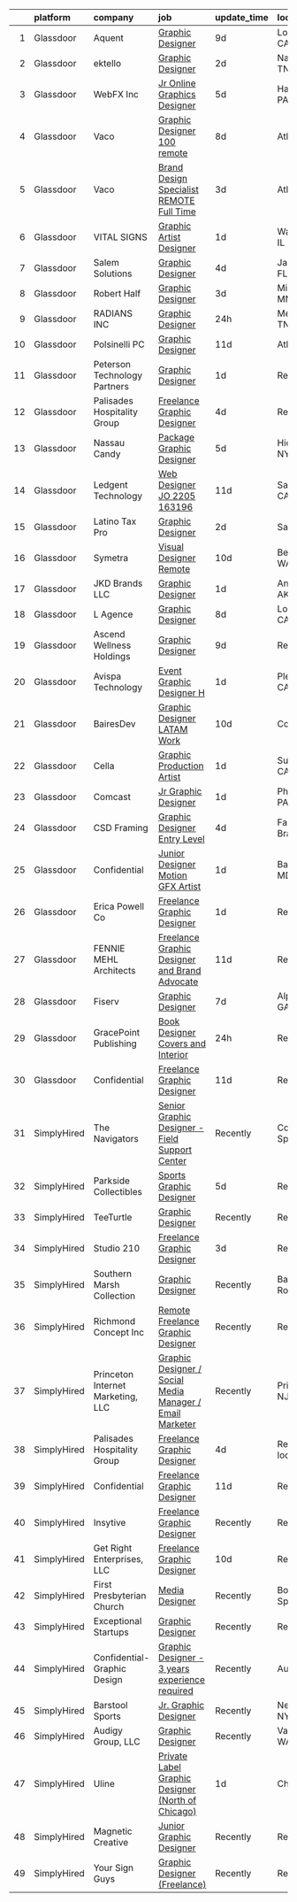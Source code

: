 

|    | platform    | company                           | job                                                                                                                                                                                                                                                                                                                                                                                                                                                                                                                                                                                                                                                                                                                                                                                                                                                                                                                                                                                                                                                                                                                                                                                                                                                                                                                                                                                                                                                                                                                                                      | update_time   | location             |
|---:|:------------|:----------------------------------|:---------------------------------------------------------------------------------------------------------------------------------------------------------------------------------------------------------------------------------------------------------------------------------------------------------------------------------------------------------------------------------------------------------------------------------------------------------------------------------------------------------------------------------------------------------------------------------------------------------------------------------------------------------------------------------------------------------------------------------------------------------------------------------------------------------------------------------------------------------------------------------------------------------------------------------------------------------------------------------------------------------------------------------------------------------------------------------------------------------------------------------------------------------------------------------------------------------------------------------------------------------------------------------------------------------------------------------------------------------------------------------------------------------------------------------------------------------------------------------------------------------------------------------------------------------|:--------------|:---------------------|
|  1 | Glassdoor   | Aquent                            | [Graphic Designer](https://www.glassdoor.com/partner/jobListing.htm?pos=123&ao=1110586&s=58&guid=0000018156ad8a85b9bb75280ae23857&src=GD_JOB_AD&t=SR&vt=w&cs=1_ceda2f81&cb=1655016623137&jobListingId=1007914397872&cpc=6FC5BA77C9A4CD78&jrtk=3-0-1g5bar2lkr0ff801-1g5bar2mbjor2800-8c35cb364bc7e26d--6NYlbfkN0DMrcEu7yrtATojKJA7cEzGQ3FdRGWLh0CZQInL4ECGI9gD0Wolx9R2v-Aex0-GK05DMPocMmn6QmAIDKYke7AA3MLo1qvE8FZw5Y4rGYVmHm7g8rZTl77k5se0Wcl5dff7zZOr1RXBJqmWo8PY7XL10Rtkuy5q-wiCMa96btLO2TW-ki2gEs3xF1s5SHICCPjY4yqVGWTGBTm06xw9N6E1uJUVpQAJZTl6prPanTtdYo5t6oqaMK4hREkTjLqPOvDUDaVuE0VA8BtA8O1AtG797HGRh4XSejkDvyVLaAPg9rLibXFy270XZVgBp-R5tO7g9USd5TSfoDvXEp6YQg7Xhz2mlwD5Q-a8qDYc0iwK5_WnCPyS-WB2nnVrnQVVFpWAYIikUa5L3NMdOOcBzKPYMobM5mzOuRlE7gsI499Yqb8IUS3Oabj6_x4PXeQC22wpBVVhCrbYqA%3D%3D)                                                                                                                                                                                                                                                                                                                                                                                                                                                                                                                                                                                                                                                                                                                                                       | 9d            | Los Angeles, CA      |
|  2 | Glassdoor   | ektello                           | [Graphic Designer](https://www.glassdoor.com/partner/jobListing.htm?pos=124&ao=1110586&s=58&guid=0000018156ad8a85b9bb75280ae23857&src=GD_JOB_AD&t=SR&vt=w&ea=1&cs=1_917844b6&cb=1655016623137&jobListingId=1007929003124&cpc=14D5209370AEC984&jrtk=3-0-1g5bar2lkr0ff801-1g5bar2mbjor2800-74917fe783695e2b--6NYlbfkN0CLjQmfy67UqlWxJvyH5uxFrQGBFL1cdeZdgq-fUlKTljvii19VO40o9hODfeR06z5ZMHiWgJnrdQntykLk3Llof8iioKWSgoxoBypt7YIi2_6Po79PFDj9Wpmi31deU4NfIX7yghgMNy98CJaBxxk0eFFB6YTFOdEHBD2gzyr6D9nmQkfmns8GUAvn1sXnV-jS0um8-JDaHoO9wNw_JK17T0P0yW69KdPteEyMUznpxgcFynuZqksNTfuz84jlzhKMIEREmZDEDzuJlvzd6GIz0QhtrO6jG0dKSi0WFOsXUGiEpNIVtXgx1_WxuND9Et1AtDKplGjDSVEGdnzGWZZqLK-UzL2WCynb5gvbcCu2L4OOLvMaXAYE750S1roRAmSVzIxglqa0WNwawSzuiDcOAM3rgo-gIRblgBEA524D3VDhH5jAWTFKaToBgj72ogZdXd56uLmul-efh9FNNndYtcgL6JMxOc7ya49AVFz_lg1ShEwP9OrPUmfCMbG_2An0j1JekmSLzA%3D%3D)                                                                                                                                                                                                                                                                                                                                                                                                                                                                                                                                                                                                                                                                                  | 2d            | Nashville, TN        |
|  3 | Glassdoor   | WebFX  Inc                        | [Jr  Online Graphics Designer](https://www.glassdoor.com/partner/jobListing.htm?pos=110&ao=1110586&s=58&guid=0000018156ad8a85b9bb75280ae23857&src=GD_JOB_AD&t=SR&vt=w&cs=1_3b55fe05&cb=1655016623134&jobListingId=1007920957213&cpc=FD56AAAF1899B499&jrtk=3-0-1g5bar2lkr0ff801-1g5bar2mbjor2800-80d573f0880264ab--6NYlbfkN0AA3uNcJ0aeXBAdVd1dUlJvZjHaUXbbC2QUFGJChoFW7xEU327m6es5fnmO4XFfQsHit0WRJPe5OJA5iRLARskirGfeb4yBSk3JQXTiS-CHFNXDds0yi2O7q3SaWvsrTdfSEXmXxdLiePi0Q2QwwVcgYK4vujHRO5mAsJx5W1n3jS_0sKq6Zh7whxXDb93FrgtUU7UgLZCK18I0gxbGEgXOZxcvmshrTpR1j0SCQXZGjLFin0zxIMuagIsWeiS48KE_bJc0i3XIDfV9tmRHa09BsHOxjc2gZ7H6MIkX2S3CecVEPHQquF50iXqbbaMVJ5qn8sHJboP2_Su8mwi15QHiQA5jpsEjg3XQH9e95U6Mz8G9fL1iaKFO1-vZVaj7p7y2rtPEENVNdt2Z_DRXE-QPj7eN-QsMVibLiDxdHYf1Xphgbm8sARo5cNgRcKFZ4V56k8zQCtfNYkWBS3zckmCZjtEQJnuQ9kuEhUEqOdGvFblhmLmml-J6YCOygBkUJEBR0gnD7YQWwGpewDxzY0_Yxxmw1CJexnr3Uzn9vhVlCwGJfO0Jmkf5PPIm312jukwHzhFlG1BJhw%3D%3D)                                                                                                                                                                                                                                                                                                                                                                                                                                                                                                                                                                                                           | 5d            | Harrisburg, PA       |
|  4 | Glassdoor   | Vaco                              | [Graphic Designer   100  remote](https://www.glassdoor.com/partner/jobListing.htm?pos=113&ao=1110586&s=58&guid=0000018156ad8a85b9bb75280ae23857&src=GD_JOB_AD&t=SR&vt=w&ea=1&cs=1_64b686e6&cb=1655016623136&jobListingId=1007916376483&cpc=8795CF9063CD573D&jrtk=3-0-1g5bar2lkr0ff801-1g5bar2mbjor2800-08f28e733b05aaab--6NYlbfkN0D_sybMACCpf9B-677oK5j6rPldVB6BlrVvFjO_o-GJZbzuF-qh4PxErFUqfUsv_6vhl0jY5Q-yQPH-iHKHcp_XDbJBS22ZwItoKejFa_j4izDEiupumHMXEFJCGUZZEOt2d_BvevA5K6Uc0H9mlJj2RyN6QL_iHcfzLqKw589fVrR8pTihbEaeP70vSMdkvnXltC_TFEx2BtOQmBCXliwg1-_maUH72MsVQe3J40F2wxlIO3zFuAhZqZ17ZMWCx2C1CEuM2MsSiYGpJ0vNKvQP8YD_bSFHNOyAjjyoCXjMzOURatxpGUADj5rzMEmOCNxbElYAAII7tlWA4SV_B0uh_4-fOKcy3GzG-04jJZl24PTEYtRO1wl5KHly2mfsf07GN_mktvbmjbJsRJ1xYs4e3n0yc7ru8glGbw_SOEkT88vtXJRi1z_k6fuhzmwxTbwobEd3XlEWa3slTLDJr5VZf3Hb2Wwgi1nMVdCg38xQ0Ox9oPe_xqJGRIy0VVjEbPw8L8dvlMa7DuPhirFTsHTjJwDYgV1NTQM0KkD8_K5E4Q%3D%3D)                                                                                                                                                                                                                                                                                                                                                                                                                                                                                                                                                                                                                                    | 8d            | Atlanta, GA          |
|  5 | Glassdoor   | Vaco                              | [Brand Design Specialist   REMOTE   Full Time  ](https://www.glassdoor.com/partner/jobListing.htm?pos=128&ao=1110586&s=58&guid=0000018156ad8a85b9bb75280ae23857&src=GD_JOB_AD&t=SR&vt=w&ea=1&cs=1_8bb7450b&cb=1655016623137&jobListingId=1007926369120&cpc=8795CF9063CD573D&jrtk=3-0-1g5bar2lkr0ff801-1g5bar2mbjor2800-8db624066fad989f--6NYlbfkN0D_sybMACCpf9B-677oK5j6rPldVB6BlrVvFjO_o-GJZbzuF-qh4PxErFUqfUsv_6uWvV2Qzi5qMWJrZ8tieZusIWtdsHB_VYPB58y5ulHZwgZe1ZZq-hbVmFqxb6q7D772AX_I4soEUlkpDCc_zLhQclUY2m0_6tbgxpI5zBOcdYlS5kdTJlRnHFoEvZhNgy1cK6vZrEaTBX27UqLOmRv7qIGMf1YoSn6XWIapDw2E8VGR4Y-25tjiZyLSRJZ7tqbnLjte8i1OgrBab2hagdoRo76DLTQf1on2ZhsDnoFXWMshNfizzjhTEVZ7muA_usqCdbpxywJQcxZE-rzxyNEqp4B_y1MuWhw1-3BVJcxQkp_fJR0E23zl9wPq6AFDtRVbo9IQAXVzg9iJWbAtqYzKYfPitOuzNzwEAqrI3PPLdlyZy12URSHTkXs_OuxuUSROFvEvN01s0ErYGWEJijC6v2YybYypcePy-5JbjlumQIGFKXK8LcmXJQl8LS19fM6rxRLUEpo0eZlfwaBK33EnCNe5Pf4qe20LGEFUieovtw%3D%3D)                                                                                                                                                                                                                                                                                                                                                                                                                                                                                                                                                                                                                    | 3d            | Atlanta, GA          |
|  6 | Glassdoor   | VITAL SIGNS                       | [Graphic Artist Designer](https://www.glassdoor.com/partner/jobListing.htm?pos=114&ao=1110586&s=58&guid=0000018156ad8a85b9bb75280ae23857&src=GD_JOB_AD&t=SR&vt=w&ea=1&cs=1_890cb211&cb=1655016623136&jobListingId=1007931635733&cpc=D3E44275D43A938E&jrtk=3-0-1g5bar2lkr0ff801-1g5bar2mbjor2800-eb5daa6d4d45cef3--6NYlbfkN0Cy2tf1VmDRvqN4EwXAPcn-rG7zrdWAuo1UHeCwXn2_xSXsviebH3oFWzPusjVJZpI0N74tNoxKQ8TcvlKNt43a-E59-sjeZuDQb-7VQAnBR5Ueo4lpZQhyxKVRNlYRKuwH6oSKkey4Qdw2ZsIqBemrT_oxCqjcXEDUireAhPfk69Os-OBwpObWgD7SnmbbZlDPCX8rP3Mk5NLHaDsqwxGgAglgtmMQP6CV9uD6GwYMy1rB9ycSorL3ucusZIoM2IxIWzXC2DOJ00xNDLCEf0bbIflL9mptiZ_dAxEJJE1NdzwE9YdFwBxG0AYW8pNjcI9tTii0_JZkxIIMG2w0_32OG35nUhWC0MIr0b-o2Y9nuyQxCksezgkyTIIURRuqwdawLBNCPqn_cu3gKCiZVUVYuwem9r7LDrmxo3EP8AAaW6ajvU3IKeh8Ik3KLUvrKQs63SmRiDC8tgDjtIDSmFVLCU0PnlVWPlsi4RLJ7izBfoSGsNsA59jFCe5vG4-OkrE%3D)                                                                                                                                                                                                                                                                                                                                                                                                                                                                                                                                                                                                                                                                                         | 1d            | Washington, IL       |
|  7 | Glassdoor   | Salem Solutions                   | [Graphic Designer](https://www.glassdoor.com/partner/jobListing.htm?pos=129&ao=1110586&s=58&guid=0000018156ad8a85b9bb75280ae23857&src=GD_JOB_AD&t=SR&vt=w&ea=1&cs=1_5306402b&cb=1655016623137&jobListingId=1007924758361&cpc=5EFBB0462F9C6B7A&jrtk=3-0-1g5bar2lkr0ff801-1g5bar2mbjor2800-cc267ed13b4ec10e--6NYlbfkN0CqYRHKlRqTv4eHm20GUofR03S2z6lMFfje3PQzFBsZswccgWll30UOR6QwId5BEk4bpm341gZtgEQAZRwwwquWLxbjdITZHcddya7YUA1Sx6hnXu5L0Kt6bdUcejtS_l6Z6MGj818aHvkASkwJaaGtnTQLGStjZyPpDXSHZLqkr_cpjRUgNhuB2BMOt9STlQ-ms15Inbb7csMhbt8LP6k1kaqxVMc21w8Z6KuhgCWJu89k_JHPPAKy3BQjVXnuzGse81EPoWJxNAUiFEfEzwQFbl8Hq_2u5RMBannhkmcDGB8Cdqjj_jWB7oMgyQLbIF2p6t6t8GwIJCQpYH1pHgR7YJtfm-9ai4BdLEO0E-lHwWmhSwhoV2Qv0uKYCVzmw6a4I0QMa6clpywkyMenrSGpmsdKNrWT6mGak7Eb0eakXzmf9d5baxHuJj0oxMq4BG5djN5bIfni2QLp2eCf7vMEuBhhBed2hBhex6hiUwGRJ5p9cjNJcR3Wvhqy0wx3BsB6tHxyR-L40w%3D%3D)                                                                                                                                                                                                                                                                                                                                                                                                                                                                                                                                                                                                                                                                                  | 4d            | Jacksonville, FL     |
|  8 | Glassdoor   | Robert Half                       | [Graphic Designer](https://www.glassdoor.com/partner/jobListing.htm?pos=126&ao=1110586&s=58&guid=0000018156ad8a85b9bb75280ae23857&src=GD_JOB_AD&t=SR&vt=w&ea=1&cs=1_705de868&cb=1655016623137&jobListingId=1007926342665&cpc=47CFDC01B3F81FAC&jrtk=3-0-1g5bar2lkr0ff801-1g5bar2mbjor2800-009d83c1cacdd3b5--6NYlbfkN0CpzDdaQkua3np5pkmj49lKioZwmwxQ-yx5plwbYmV_M5St0DD8rCm1b97fu_mRPTRcLI-Wo_-Ip5mna3BycAJUFWQqrFKjaxQ4p9jznI77_cVD0eYWsO2JUYEiKUB6WD8nR4fAzoKcvn6M29Apo39UdBgqx20WKGbyQZNpTuke32esHC_0eQBXyUB-y9sYSQN55Bthd0bCzNX-lTygOe9_MfngJwDK6Zsmuxi4heYApJZKAnpLRytE8ZbtTD1a213dtczWi3Mxy9KVOzl1VF-8N2-TZia0EqibJAildR94H62LCyACIMy9iA-Jr8Zz_GpsO9gykRCvcx91v5F6CWiymMoIgaWgFC56IZA-UDrqtcGeVZh9u0Tshz7lUg2Y3umJ062AoL5KteHboO8Cuv37RkwEX6BKeZIE1kHzZUVQGa56mgKBj_3XV6FVk2Amuskw90xEtdmccmp1iyRAWrQAVoOFWYSn98IEQ4A8aIzJdCu1wboCnZ9x-_CotkNL3DITRybR2Z-tRlztUXYjuOfJGSl8X3h0kdUltMCgZTjWmbA0VbOHlYBn)                                                                                                                                                                                                                                                                                                                                                                                                                                                                                                                                                                                                                                              | 3d            | Minneapolis, MN      |
|  9 | Glassdoor   | RADIANS INC                       | [Graphic Designer](https://www.glassdoor.com/partner/jobListing.htm?pos=120&ao=1110586&s=58&guid=0000018156ad8a85b9bb75280ae23857&src=GD_JOB_AD&t=SR&vt=w&cs=1_b2b2e36e&cb=1655016623137&jobListingId=1007932967402&cpc=F41FEAB56D215062&jrtk=3-0-1g5bar2lkr0ff801-1g5bar2mbjor2800-6b34de51bd0d5ec4--6NYlbfkN0D07vLZ4xM8mKzszrEYfu9VZ6IU09gEJxuyJWm3vO66-WphVJ9UnreVE0E2KdCQvQ-Fjjwe1-BEHqDgc8ZfgkdrvH4Hpm7uHq-W4A2TPIwf338N33-qyDZJaGkAJJJmKV53E2-6Bgch_oGTXwI9U7dTv0fpvew_aJRhaTUgYxhAoq6PRDM3iQ7hh-haDRrDFhgif-fNyt96cphYypUAqR46P6PkuCHjRTuuFrWaYNe6wg4NC5ZNKuIsWRy6lJtVJsMFxE1aVMYrBviZj4z8-K7UJtSYCXes4_NpwOPiI7ggRg5GgPCEwZNQtkHzVQhH-xUqz8DWV_uOEJY9yIdvW0NOgt0GeUmK2Mq5iT5ZOKUMha79R63HZKpOzoIBroqlh03kF77vvvK4kFXxgoMNSDX6S_HeAtlP6w8SuncgJK7-l4vpQJ71Zfr1jA0aVKIM75oTh_dYrWuYjAPep_2rUeJo)                                                                                                                                                                                                                                                                                                                                                                                                                                                                                                                                                                                                                                                                                                                                                   | 24h           | Memphis, TN          |
| 10 | Glassdoor   | Polsinelli PC                     | [Graphic Designer](https://www.glassdoor.com/partner/jobListing.htm?pos=109&ao=1110586&s=58&guid=0000018156ad8a85b9bb75280ae23857&src=GD_JOB_AD&t=SR&vt=w&ea=1&cs=1_75be1c50&cb=1655016623135&jobListingId=1007906321953&cpc=723ADC3DFE402989&jrtk=3-0-1g5bar2lkr0ff801-1g5bar2mbjor2800-d2ce0de0daad8f4e--6NYlbfkN0DabzwOHJTuDmxoknmx9nk_l51Oq8I8VI_I8dHOoLJR4X7_DNkkHhgpPBW3Ar_GKOjnhP_rVj-J3Syr9RBVK5xRualCsUJfvfYkyLZHtvANTIgjPekSteFOrehFg4RaWtGigJQMRQSpfz65ETjYbe3HVgFMHCeund1NL0pGoLMsVhI3Nz4xmFBHnx-dTc-Zn_tqIn1nnIFrAkuE5GxE6G1pLNaekq2HQPMpUDUVRNPN0O8YoqYTf9vRVb4JpPS8ZM_Yegr_lmH76vyIGA2-FZ55rL8AAnbrkwa7RaLHnmxLSVQVHOnEC3Sgmznaiprm00syad88WFngcB8KjLgVhmFPZmxS7plVxGqL0VsCBagCpJ833nvD7Gp1LOnR4z48L5ZFSPEC4TO3_4ilg_XuFrBqZGTs74Pc82vYgVJ5_cYoMqE2awy8tH4b5CUc3Kj0e6MTU8ZHaIAesrUXbpS6mzjO1dukrss3zErQkHCTOJnLZbI6QdfPOPhV7u4U6BUWHJw%3D)                                                                                                                                                                                                                                                                                                                                                                                                                                                                                                                                                                                                                                                                                                | 11d           | Atlanta, GA          |
| 11 | Glassdoor   | Peterson Technology Partners      | [Graphic Designer](https://www.glassdoor.com/partner/jobListing.htm?pos=119&ao=1110586&s=58&guid=0000018156ad8a85b9bb75280ae23857&src=GD_JOB_AD&t=SR&vt=w&ea=1&cs=1_f3b19df9&cb=1655016623137&jobListingId=1007932176890&cpc=2F9DD8B511C89582&jrtk=3-0-1g5bar2lkr0ff801-1g5bar2mbjor2800-3b35aa67c63d971d--6NYlbfkN0AgtsfPTMZ7iDcp1X4T-0K4CYWuscf9rvuaH0n-fMkMyKnr7WxHRcz12wTe7OJE2CMBaxT1YaUsOkFhYzktMkoDyBwsZvuzauCstjE2HLkfD0ijFMVHRSleN8Mfv4Rrll-zAOuSjLZBiHDkjGJou4pvu0EYciS4yywCKEiCEfx_dRjUaUN5c6tg_xpzB6A22-6U08CQxbseF0qkuwrnHeiQkKfG0aaLctiGo_-Nx9wJPjJ5sJsNJ8V6KLuMeTmUp-SGiQYOudl-J5NI06CykXICFqeU3A1Xlm55EM5PJxQAAcxuEHM8QfDNMS2t8miaHsHp3sgzitC5T3pARf7eaoNa2axSo6YbcSldyrpgexj7fWX4s_xudUpduBO7DOKXkIoSAv8lrbGt8YAs4YGfVD02wu1xvCyV1goNyyyPJmbiaZXpfEkZIaVcrh0bXn48v5tLET8wuKzdvNj9Hy9t-gWE8wv5KdlWyOh2sO73uknS3uwshm7IsvFLLue4XRKiJo_uI9zw-0EgNIPSUXX4xgKk)                                                                                                                                                                                                                                                                                                                                                                                                                                                                                                                                                                                                                                                                              | 1d            | Remote               |
| 12 | Glassdoor   | Palisades Hospitality Group       | [Freelance Graphic Designer](https://www.glassdoor.com/partner/jobListing.htm?pos=102&ao=1110586&s=58&guid=0000018156ad8a85b9bb75280ae23857&src=GD_JOB_AD&t=SR&vt=w&ea=1&cs=1_a554b564&cb=1655016623133&jobListingId=1007924335698&cpc=2CAED5C921A5F994&jrtk=3-0-1g5bar2lkr0ff801-1g5bar2mbjor2800-b405e2b8cd644ee1--6NYlbfkN0D-dciPH9-XlgGA_QM7HOrLqMY4F-XGjrsbE9eoo8PYvzP2YlhXXoN_7sRlTygH8jXsHW9AhhAerFGXSZzjzXUL-2FMcYLGfFffhRGLPR6A8Cxyaq-mxTzdhVDhKA4ZrfrYplTarPFPEoWbiFJaS0BgSMr4lpI52QJ-872kShdPl5U3VQOKBkvAVJDfmwkKnyNM1H8fw8n6DVtcy-VcJmI1UdVbRcg0whDn9fTXmzshY3qAJPln2d6itfKh0zdM6OXJ7SxybRnhifJNyT3Ni16AWv-6w7LLOppPS3ZpeSNcJmdCL4DpmtTy0UUvFZVdqlTpFe_VaEuUWRES1T8hPUiBZKNnXJvP6JpEYNBwza4PLO9l8J0mKpCYbE7Yb6IezZg39txchjoZ30BjksVnffEzTneAN0Kbf-ZthATpH8eEwPqt79XoD3431lDKrQTjX7tex_NmOnULFW0CorWp3Zi3R2Tk36cXAF1YJzmPwjlJnAhiBLc_RlHEh_HIb5gh4ds%3D)                                                                                                                                                                                                                                                                                                                                                                                                                                                                                                                                                                                                                                                                                      | 4d            | Remote               |
| 13 | Glassdoor   | Nassau Candy                      | [Package   Graphic Designer](https://www.glassdoor.com/partner/jobListing.htm?pos=105&ao=1110586&s=58&guid=0000018156ad8a85b9bb75280ae23857&src=GD_JOB_AD&t=SR&vt=w&ea=1&cs=1_ea760eea&cb=1655016623134&jobListingId=1007920863799&cpc=A0637F14311B9419&jrtk=3-0-1g5bar2lkr0ff801-1g5bar2mbjor2800-6f79245cc840d023--6NYlbfkN0DdXCyICXvsKlMKBVu2wrjP4QzM4LY4A1iLdQTs-B3snIwHexhsnoQSQv4x8WC4n-wwhQuR__CHBWsmWU4C7bN7zm_vOiNzFwhbRf_vfopHclB6qCH6XkPywB2yo-WBOKAKv5baLr3vADMQ6Pk5Kc0dyT4oDl6USjbnm0YPMfuxiEwEhbUUNJjk9oG6o_za4PgNTIi83RICRaBKTXX-Vz0e2sowvMlHgQKINEVrzcgCLRxOQ36fS7AYQXYp-_PvEmw3yJ26sy6wZWXCRvqDirLzRUOVhEez17dCBQdKm5qf2DxMEmn03h6RduxCW_H9V_90K-cr_2-pxx498ucx--Yah0hsIwrGVVtWGjLupPXF3AnzpzpUYJRWIMBeylo_H-jRm5pDF3oZjAc1sHqQsu7YGySqq3yBmpHCn0eBvs_PadWHLkYie9rT2dIIR3u5ToPbBgZnGKqaCRS0lVEeFbSaWI749VAAQltlwmNwQnm_bKmelGDMVHUr0vk4mUqVRSE%3D)                                                                                                                                                                                                                                                                                                                                                                                                                                                                                                                                                                                                                                                                                      | 5d            | Hicksville, NY       |
| 14 | Glassdoor   | Ledgent Technology                | [Web Designer  JO 2205 163196 ](https://www.glassdoor.com/partner/jobListing.htm?pos=130&ao=1110586&s=58&guid=0000018156ad8a85b9bb75280ae23857&src=GD_JOB_AD&t=SR&vt=w&cs=1_70f67675&cb=1655016623137&jobListingId=1007906723309&cpc=A65DF3A704A48F9B&jrtk=3-0-1g5bar2lkr0ff801-1g5bar2mbjor2800-5a282bbbd631a6a0--6NYlbfkN0BhfrGGbcblirJ0_oD-V1jJ9SBvie1turFDKTAe6KCgNxcglQf_GDNs19Mxti6n_Sp54F89_heYYRzZJ9hO0oJi6IOcUU0cZVvCIU_r_CzZNI8hxIpCkBfxu0IBCaPQSrkiG1Or76uXPRWqvTrkMQnnWZ4reEK99lkCGsqIyhc-mM0mmlBm3NxAEoIUXSE_pKlNnGI26Z_6Ee_X1nl8oaDZlTQI8mfx2dPFp8cXdFP-hQmt7NEMiYsk_W8G_-y1dG8TIDZ73qRyEQ8SChhc2c2g34ISykgntYXDYF-LV1GkeL0q5AKElyYlxzftq0W4zpJjTbsb4XyuTRcaxqBWBfSP1XXfx4fmFlJJBXvH59gClWmefqMtEFlJNTaUvlpDBLXOISZeahfco7MspiZFHZVEW2vfESuoYPkYQcsjXlKUK9QdC4T5if-NV8ZzocavpMrKrFfF4ux1llWZuGcads7snxnxEs8R3mUQULJ9OQbsotl9vEUghwqZEEg1GhmJRZevNbBPJB__hspq-nJUx6n93OkO-t3aZm8tW49q9Ddv_22sRkxVNRu7b2m1b8ncwJ6O3G0e8enmVc2cgA8gPNFPkWK16JUjlrbDNTyvk1FZ1HR8UuKyI8s3OrVTLlEDMEbrawkfqG7VaQ%3D%3D)                                                                                                                                                                                                                                                                                                                                                                                                                                                                                                                                          | 11d           | San Diego, CA        |
| 15 | Glassdoor   | Latino Tax Pro                    | [Graphic Designer](https://www.glassdoor.com/partner/jobListing.htm?pos=108&ao=1110586&s=58&guid=0000018156ad8a85b9bb75280ae23857&src=GD_JOB_AD&t=SR&vt=w&ea=1&cs=1_9592915d&cb=1655016623135&jobListingId=1007929679558&cpc=71532419B2302243&jrtk=3-0-1g5bar2lkr0ff801-1g5bar2mbjor2800-09d82d2c0bc91196--6NYlbfkN0AS3oPsAAmCngCu4U51_2RxXyfS7TdWOFtWPOafNW52I9mnargnUyPFxWB9i6yZkuupK-z3uRroUIyrpM820jfGTdFoYQ4ouSKaTiMq0EiFGdon6-IovlQe3_kXJJL5PxFvjtZH37r9k3Q05e5phBPGPO0M6utZpCYK9pKjFDF9ZHrP-rqfZZNHMYynC_jqEz3amDM8dDhH2PahPdTo92jR6Jxo3z2fWOtKxZozlBzejXLUSBgGPDT7RBHqt80pi49FxEvKdWKZ68-Yyo8PDsvNfI_HACBCHVRHzd4GD50KFrQbUr8WJ73iQT-V2ehzTdv-P-OWTlGBmbKwwVCuciRLkARWw2NCv6kQR9k0HS80TsCvIbuU24zCyKMbc9qobZZv_t8BWnX3nPsnIjZjx29p-TjOmF8h1IL9v1E4GPNFzhVUlsYmISrqeMPAfo8GgTU2XYJvHYomsvait5Vwkgigrn6YF0zx2Mm34zPd6oanJI1t1f3Vj9gwwrzBLVou33nc8BpS3apPcw%3D%3D)                                                                                                                                                                                                                                                                                                                                                                                                                                                                                                                                                                                                                                                                                  | 2d            | Salinas, CA          |
| 16 | Glassdoor   | Symetra                           | [Visual Designer   Remote](https://www.glassdoor.com/partner/jobListing.htm?pos=117&ao=1110586&s=58&guid=0000018156ad8a85b9bb75280ae23857&src=GD_JOB_AD&t=SR&vt=w&cs=1_02d2a7bd&cb=1655016623136&jobListingId=1007910117840&cpc=8795CF9063CD573D&jrtk=3-0-1g5bar2lkr0ff801-1g5bar2mbjor2800-81365151b091542e--6NYlbfkN0DxLmO7NH_YTtLbOIMvJFqJGEF88__vqD2fZF7JxivJ0azNiCTgnfJhqK52DTe9kl3HxAUXSrL2mTd0Ptx5yHlrOP7pNyy_I0DH1ewqAlG-HwrZHUudZdbZdhMuQaE91j7v3Tw7VN79EeVQTmxCsMd4tn55Y-PDa_cgZasr_TwpzNyCTGWBNdsosHyTHpzB3SFRuosCMVrlm0tz1R7vN1_OQcWSFJvjIN5Lwp2KyBlNxGairiKjmMaKqCJp5P5CiCe4LWECqXOswN0BBOARXD17dypIhKUlcy2pCNXgbUAJtrfpDXGb8FTktLg3EMkNsUBD6_c19_1_Eh66VnLL1TQUGi1HaInrc-nqwQsCET1HzYGTLILJgsx3hHoDLeeRCHOywipoIovkhdcMlaXnQthjBrfyRqpgRQEISD4h1XOzEdzJmuWQqztlPPfueN1PNeQYNqgPfKH8vwIQXMlNMEwe-zVjXabyMQ7-2ttg8H-Sa-anRfvQhzANXghGP2I9spHRigWrSTOv4oYIcJv56hEQuriyFO3E-o5kvG3ZvLca5Trg-Uo50ZfhtunfnhUZbj_TM2c7403JCg%3D%3D)                                                                                                                                                                                                                                                                                                                                                                                                                                                                                                                                                                                                               | 10d           | Bellevue, WA         |
| 17 | Glassdoor   | JKD Brands  LLC                   | [Graphic Designer](https://www.glassdoor.com/partner/jobListing.htm?pos=103&ao=1110586&s=58&guid=0000018156ad8a85b9bb75280ae23857&src=GD_JOB_AD&t=SR&vt=w&ea=1&cs=1_e15b3edf&cb=1655016623134&jobListingId=1007931884581&cpc=A1E2D04CAB10975F&jrtk=3-0-1g5bar2lkr0ff801-1g5bar2mbjor2800-04552543a53d1ca1--6NYlbfkN0BX3rwVvALZhZ5inx-1u5VoKiR7yJAYmYRr4Lr7P32ngim9QaYNaWpn5OMmpXEH6Idx71crVt1vcxfSs5VRyzmxRqH67y_e_zoDnljZSdoydbHg-YFynlAH1Rs0Wy3ExALrXbcyTboDFZi7WmoGLkTqMGzY8hv3Lt0Ur69EEJAeuBxXbPR05hmCQ2VESi2vp_6lGn4L8mC9uF865z22udtXRHLe5PC33mYPFfAYUpTnZ-oVzRfBNPF9Q3UN6OnC86rzJCE-iz4Oas3Wa54-_vByJfuaz0b0uH206pzsrZPHr0pEt-yCIrHCnzrFR3CVWg2cbnNeRn_nFs2k1f4RO9HzvWbf75JgwtOKgBu8_3osFhsMAAlGU3efmNkKxEQco8JIB6P801pW6qTTxanjsoDdEZ16XzBuL83pCEUWOZdNRw9_Ihg9olDZgQc1Iz1M4KocitnUx1SamA9rE-FJMhEDQe60vNx5R4aaIS6dGHfJRWhjZGbJCV6ps-UQNfPINZpLsQIjD2o9VA%3D%3D)                                                                                                                                                                                                                                                                                                                                                                                                                                                                                                                                                                                                                                                                                  | 1d            | Anchorage, AK        |
| 18 | Glassdoor   | L Agence                          | [Graphic Designer](https://www.glassdoor.com/partner/jobListing.htm?pos=112&ao=1110586&s=58&guid=0000018156ad8a85b9bb75280ae23857&src=GD_JOB_AD&t=SR&vt=w&ea=1&cs=1_c1d9213b&cb=1655016623136&jobListingId=1007917261802&cpc=5FEB1BEB8E14EF52&jrtk=3-0-1g5bar2lkr0ff801-1g5bar2mbjor2800-53291431ae71bed8--6NYlbfkN0AMnEJBY6TEG4CGNkTqurcu9hf8bWit8P8cFPSCrAvF-0b5PBduL9E7tGc_aYLB8RNiOk0KzXxFo6gzIEeMcAvUAN9lEkFndrbDNQkhFFd2wBzkOsvH0FHon40CTiHIE7FOulfHvnPpb4g0wVsc0IpjrQA5YeBShtHTjGm4kM5bdEbLU9vQqnzgsEkgHyw9fF6HPS5g86A-GVn_9bPaBaWKpRQQzU7ZaO-X86vUG74BumBvsO9YrMEiwOPw8odVqD97z1SjjZ_vqJeO9RmIcKhgSkz4CYdJNnYKC-pUdbwNwBTNZl5__h_zdHMEau3jtVlzuKfYxcvg67HI34KCF3_lgy_R2S7OkNsjeUxER0fXfueXtqC6lBXcdMWRyfFKpEJN3DgiCzZ2fSpnVgJvJ-Ijv0SCCQ6knBKgLsJKVwiJW1-rA-v3LbKg4UFw2AXCIWX4aA7u3aO6ieYv5jCkflKaVLSm73I8hgaFGQnIoLxi3uqsa7ksAlTwK8Aatdci2PQ%3D)                                                                                                                                                                                                                                                                                                                                                                                                                                                                                                                                                                                                                                                                                                | 8d            | Los Angeles, CA      |
| 19 | Glassdoor   | Ascend Wellness Holdings          | [Graphic Designer](https://www.glassdoor.com/partner/jobListing.htm?pos=121&ao=1110586&s=58&guid=0000018156ad8a85b9bb75280ae23857&src=GD_JOB_AD&t=SR&vt=w&ea=1&cs=1_cb5cac4c&cb=1655016623137&jobListingId=1007914545101&cpc=8795CF9063CD573D&jrtk=3-0-1g5bar2lkr0ff801-1g5bar2mbjor2800-e16218baa5d94089--6NYlbfkN0CVUTBBNlOwpdtWOPFYC3s08jsBYuK9u-_RiR5TnLldgc4ovQF-L6uXOzLJbdqJmt_1wfyq0kXEKPOEkcwFonKWaFwe2mf0FcIkedOnI0UaOPZQEPzTFN80gsjZHyqkrsJS3K9gJ64mfh2H_R4MzfLgT-7RHriZTH4c5-x5zW62bJkBoEC020_A3K81YBsg9bk6H-YEgjqA5L1oYMUlH4qaB5W44ZXFXja0Tpwh4Q__gulKfKQ7tfx2LScv236oc8tys_cgxT_I6UKDjRgewXHSvGBeMS5kRTJv6jAa9GdlNmqxU4w2VakldbvUHN7SemftevlWlKHQtbjPBqZ9omrUSVcbqAAbbvfHGT6ZTtd61Jl60JkN0PUCD5FmJBqWwGztZzxvVLI0d5lAtBkwZHCi_u7ehoctT833L_Te1k-0nLjQ_JHakdfkCg-WO-k3jK71HkCsVkFzNTW8cYZxOYFC4f_onFoTnPpJlrOscdJj0dU1fGEd67ryPEjjZkKMgpq7XF0P9rkVyygOtoUxKcUTXsLey3VDf9bbL3Yd59Ul_UmcPjJtYTdMojOidHr752g%3D)                                                                                                                                                                                                                                                                                                                                                                                                                                                                                                                                                                                                                                | 9d            | Remote               |
| 20 | Glassdoor   | Avispa Technology                 | [Event Graphic Designer  H ](https://www.glassdoor.com/partner/jobListing.htm?pos=125&ao=1110586&s=58&guid=0000018156ad8a85b9bb75280ae23857&src=GD_JOB_AD&t=SR&vt=w&ea=1&cs=1_60b775a2&cb=1655016623137&jobListingId=1007932633610&cpc=3DB599BF2F4828F0&jrtk=3-0-1g5bar2lkr0ff801-1g5bar2mbjor2800-fa87bce38961c020--6NYlbfkN0Dj2d0qKPEJP0fpBViK7V-TZwXvjpwqshPgAnSSx4qW-KrhPkyDM9HZN_F8jkueVASXz2uduGYmpr9FlbSlhVRmHW9VMWXWdMTef1EY0-ktRyLRowbEEITWi24dCrizAThdEl34-0pVtuXUANKdbflxngBuYBuQdEFh6KtshBSTCTGG-XBi-eutquiSEDUbruOuEklUj5kYq5ipdhWZ0jq2MMF6mQU3Yj_Gnyr-e3_nn3FS3JerOTilHhglF08daUHG_9_W4Sgf4CDDjKSAii7lGu5sOB93vIXv1WnCdAuDNAIAkT-Dc5wIvMNITGjNqDeo21p8HIsGlRbywEL23ZfUlCs0AH8QxTiSDvvB88OdBRj6_IOMwSTwfURxgsSR1ERg_8SMiiOFhodQcQMaMy_KqjujLIJcpLnYIjZFUdnAJQKXz7eGw5P0CKzZZP1mvAd3dJyktzpzybyg6yezcYry)                                                                                                                                                                                                                                                                                                                                                                                                                                                                                                                                                                                                                                                                                                                                    | 1d            | Pleasanton, CA       |
| 21 | Glassdoor   | BairesDev                         | [Graphic Designer  LATAM  Work](https://www.glassdoor.com/partner/jobListing.htm?pos=111&ao=1110586&s=58&guid=0000018156ad8a85b9bb75280ae23857&src=GD_JOB_AD&t=SR&vt=w&cs=1_994fd5cc&cb=1655016623135&jobListingId=1007909606870&cpc=334ABAF5D42DC775&jrtk=3-0-1g5bar2lkr0ff801-1g5bar2mbjor2800-6e824d0ec6b315c5--6NYlbfkN0BfEGkshao4EhrCCf7LYqKO8VNtf9vkQrewuI3DmTR_-FNjQOZq6FDCm1wcPTrdsPdLSKzVEygOApq72fsDkHD1JO8qXoNlZRCjiiEmgaHs8VQHP8mjQ_IyqmJcAZTGiB5MTfkrLXwDdQklgouhZigDHk4Ewi9YYAF00Cnzsk3jTPa3i4FPVrE2Lzys_mJuVb2IYVx54DK1MDV9PcCl40hfQnBzqSd3paM9DInDAgl1FxVM2G3ihsB6_DerGRQPEWu81AbW1_A_k4jhrmdyUi3TwAH96g26x7lbG-0ioxzf2SR3Fa3UPV7m9ei6CXiCOX2LL8LbzCCCXFnP9D9U7ukJAaY9fbG4Z8sW7tp0H92FDj6Dy-iVNCkruz-TXPC5FPm7le0B-zcqHBoDmSxJpSw3OKSrLSn_9P6hnYolmJOHEkzshD8NUJecc6t8BHHfrBVGv1xp93SAmYAQD4L4887J9WujzM7bxw263d837-qt084cvpil93J85_CuwbloH6XBe_TBoWqNUQzsgII8TJgu9ZJP_8iyLRxsmGPWamxCwh1MqyjfluAE9TutM0VIT27hJ8Tv8g88iA%3D%3D)                                                                                                                                                                                                                                                                                                                                                                                                                                                                                                                                                                                                          | 10d           | Colon, PA            |
| 22 | Glassdoor   | Cella                             | [Graphic Production Artist](https://www.glassdoor.com/partner/jobListing.htm?pos=122&ao=1110586&s=58&guid=0000018156ad8a85b9bb75280ae23857&src=GD_JOB_AD&t=SR&vt=w&cs=1_e8fe3a0a&cb=1655016623137&jobListingId=1007932315627&cpc=AC285F3A3ECA6BB0&jrtk=3-0-1g5bar2lkr0ff801-1g5bar2mbjor2800-6202c8b271c17ca2--6NYlbfkN0ABL5jwqrJX8j4-zsE1pdctockIOMh3bUiDojLxDHSgfnyfdrl215GIT9Vdrv6w9UkLBxcaE8Lyrqld7MPXxbQzdbPet9_0FrgOBjWN1jMvIPWjv-EUsV1Qn2EyidLKxU9f6vuwA6RS4W5CG5W47Y15Bsdk8mbn_vr1caTtfaw9egg3nvoRHuJTj4EstKi158TPOVENDzaPpGv-KAijJmoCWYNoPwGUBNjRRpi07JtJjYgX6ispoEnPTCPs89mrEf7Jb-230E6adWzqG1z7_hfhYRA8csJ8IOt0QPsj-ocUNXIuvRvuLTkCAocJpl1AOGl-Ed_pjCHaNCPDFu3kOoRX_cd5gZAdJqcSJoai54ZrYF598J5JePoubXbB6zuhcChM5NYebXmr1FDATZyAp0WU6KHUiCH_vBJF7YgiT7y2F5iacmOjbvpwCtZxhz8I6k98TYCJagj7oxFoua42AqVOdmna9IZpqZQJFuc1MCQxRXmy9RzjrOucWK4609QIyh7cfDOgsLybPFIYXupBRFUs3EF2uahh39NUs73vr6x50BYmsd4prnTnPCaPzNitX2R8NnBGj3ZnGrgxH4wT4CEG63a5TUzphsr9H3Rol7BCLumLQW9YeoDZyFheivcbzsFOGfJMIOWJ2fC8srW6cu_8OVFB7Jr-2VcfTE-6Qf6o83WLt3cLGeXwoff802ccMhxk1HflnEhQDbYZnS6k9cTNRyTPX60iZLbHQXMkxOQZEeTYVc0IPZXAkFDMzlZ610MBbNaQM00FzodOp9DEqhhPxglpdKZ9Vys%3D)                                                                                                                                                                                                                                                                                                                                                                                            | 1d            | Sunnyvale, CA        |
| 23 | Glassdoor   | Comcast                           | [Jr  Graphic Designer](https://www.glassdoor.com/partner/jobListing.htm?pos=106&ao=1110586&s=58&guid=0000018156ad8a85b9bb75280ae23857&src=GD_JOB_AD&t=SR&vt=w&cs=1_78187ba7&cb=1655016623134&jobListingId=1007931329171&cpc=334ABAF5D42DC775&jrtk=3-0-1g5bar2lkr0ff801-1g5bar2mbjor2800-1e67329c1b33979b--6NYlbfkN0Cj-KmZPsf9w80C8b1WzNVrlanjD2SXJjxuCbUWHsXPZiC6FTruxIcdQ1dQznPtbQSV1b3xhXTZBcpqCXw5G3MqR-fmWmWcHJoczFrcuOjIjjmqsLapSga1BnZMiyGW5IJTjnLY2TcMI6ZYBHxDpb0G6UDJHRlJOlPOPaDYyFotI5P1IPXEyu7sJd99_IkOSbLHCCHiWlhEwORUhT1cAtXhiwZKmIdyXhrCbQYl3PWswZ5ZlbKGda92K4_YudcN2afFVuTLmoa6vjbsDlP3GVUnj6tIy7zAhS7UWJT2c34Y7250-ZFzv6cAgOgp3xQU5-2czbH9ENwk5jYCnlk086eT53nG2qnIOzPxbHZ4_vI9Jubvc3PwjAI42lNxDbfoQI4zWC1_6OxZhsUy-B3LZ2p73aTEZJRd2AntGN3FsLKLNK8n6zD-LmQjseKTYcBQ9nwMv5pwrHtmvWL-sSplXEVQZoNrqzsCJOJsfdabGiUs2-zRhstK0gqNR_KgXa2VQrNnOoovpWFrrmHIn5D8NDYLvvWAUdqZ7N9yNsZU2G09MywGh9Jta2KLRLpf1c2iswN7c22iH2PQWW0rNJ6KD8cjF5V4Ci5yXcf6S3QcvK7VeYO4VbSAnVj3Omv7f-maSfHAB7fnEPYgRXRtwxht98sIhF9ActauGIML6xGrq7OP1jHS_2RSiEyRE8BrPGrqMJ1Zy2K6eTZSKT9iBCgL7cgErYwyyQ8khILWFR-v_7CI0_2X-lkCekjVZvf9tsruMFRRgWermSbXH_6m8wGSD-wkg_JXNzaksHM1A8Q_V-901p1Go9UbimlmJJi5-8AMy-zx6q5ux0P5SHVYvoG6tEly2cooBbML1iUh6KodKRdWqJ8AJTLSPJXS8Slh1cUZucX9aDBM5OANqF-efwvl7wDvRUsG0jqxvvELMaKxd3WIYSezz2j6VXFdBH5bvBOOXAUUZv4pebcrSWMBq8aerZGl1pngvpx6-M-mYqafDa7plVjKnA31QemlbuBbFlBrOYdGRQNnVMRJWQluAM6Nr9cMSXheaTdfwXuyx_DgILYl6Z-uvQ4MwoeQaOv-TAWA3-zBjUJzjN-lQIukJVuaG0DEMlGHjMkcPyZRripZck9bB6z5kCO3FFIZDMYv6GMgV5QZqAUkbwM05CERDOOT0Htagj3cd4PCIrE%3D) | 1d            | Philadelphia, PA     |
| 24 | Glassdoor   | CSD Framing                       | [Graphic Designer   Entry Level](https://www.glassdoor.com/partner/jobListing.htm?pos=118&ao=1110586&s=58&guid=0000018156ad8a85b9bb75280ae23857&src=GD_JOB_AD&t=SR&vt=w&ea=1&cs=1_d357b568&cb=1655016623137&jobListingId=1007923541972&cpc=654405A9B1E0A9F5&jrtk=3-0-1g5bar2lkr0ff801-1g5bar2mbjor2800-5e3a63c948d24066--6NYlbfkN0A_a_kE0ORy6-Dent9NsrtZTynCudtacXfiSndL_HcL7Z3CuVjQtm0jL0Qb0-k043VdUPEJg3SMLPD_xokv_rRTjClQ0IwktnrsvgEkv9p32LU64NuoAQhJzMa5NisHGC25UJMIzKurTfeLmzxe0Qq5OhIJxlY3FDqO--S7HAu2UR7esW-_jzmW7wRj_viKyuGENpaGRM_KhED7Nynn4qJ2V16scT9nK8r8n0GXZUBCdm_XWfGAf8VzmDl2RA8tVHSI_9uXHJe7ocqpFAHzn5hAkK6g-wvq8WTK_dplNsiSrA2Sdo0q1aBPUvOWjJQWoG-WqIy2AFOFE0wzPbkkuaVzphdOx3USofC546YptupHy1LGHK1J20RP_Lzc3yfjxaL9fCXdF34g9EslYHCd-pXAf8kX3qTzDHaQDDUBKJH6MKa2XPkVnVZJ5tEfdxMFemQj9h7RzZ2idIG-9KMObefR9Pz8S_Q66hfVLbqjxWYz-LxmBrAbQqHz2dquW_KFkl2Z7byUI0f-igaksYPs0wsZlnBgyZtStug%3D)                                                                                                                                                                                                                                                                                                                                                                                                                                                                                                                                                                                                                                                  | 4d            | Farmers Branch, TX   |
| 25 | Glassdoor   | Confidential                      | [Junior Designer Motion GFX Artist](https://www.glassdoor.com/partner/jobListing.htm?pos=116&ao=1110586&s=58&guid=0000018156ad8a85b9bb75280ae23857&src=GD_JOB_AD&t=SR&vt=w&ea=1&cs=1_ee35970d&cb=1655016623137&jobListingId=1007932099486&cpc=5EFBB0462F9C6B7A&jrtk=3-0-1g5bar2lkr0ff801-1g5bar2mbjor2800-4d0465f6703585d2--6NYlbfkN0BdWmvb-rJl2QNnPZsqfom0WtyBpRDZD-qGOAPpXEAerS5-sa0bSRrZcEP67AQbcfSrhoC_8OzfgprOs7nwhfD5dr7yUAk_NEWf_M8MacgyeaxXqpbio8oWYY83260644x7lV19oMZ8Czsnk_RjqLo7jm49TE7qDXAcmdQUxumcBdISx9RXbtVWYoVsNBd1UIOwqNLTFcQxN7khBhvCO1mOaIMJVQqaVScQUM-NC4TcN3QfAg9AzB54yczHgml8pst0n6EMqu4N2B5ywgRCEYGI5lw2Wr5OqCuCMMM6rYWMLQrPdzR44nSHHUJOw7HUsyu_GzEgKd2ycd9ziq0kxszcD54kjcEU0ISCr7buOZk_oN05flUd6nMsWfi6s5pqz1RNFZhbWqEJUKKfHc-CYM9y_Xafbg5xGK8Q7Okj7npCM1pdWdVVTTeHUZVyLxWqNnCu3COKLRL0H4jjllzWDbe9uZkwc4i0zvZUojJoSxMF927sm2TSmUFcwB8sP9ihNzhmHHSwAhSUIDyZOlAHCHd9)                                                                                                                                                                                                                                                                                                                                                                                                                                                                                                                                                                                                                                                             | 1d            | Baltimore, MD        |
| 26 | Glassdoor   | Erica Powell   Co                 | [Freelance Graphic Designer](https://www.glassdoor.com/partner/jobListing.htm?pos=104&ao=1110586&s=58&guid=0000018156ad8a85b9bb75280ae23857&src=GD_JOB_AD&t=SR&vt=w&ea=1&cs=1_ca4a7a8a&cb=1655016623134&jobListingId=1007932241642&cpc=F4EED0218A761C36&jrtk=3-0-1g5bar2lkr0ff801-1g5bar2mbjor2800-397f73df48f3a612--6NYlbfkN0BzccFkpOrg8KyupasG-Al5LfD-y-9Ksj7b1hy9azEh-CiU7NQWks8FNxpLFUchEkoeVeikDtCIjy1e5sfkae09Zf1XsIf8rNN7rGtbY7EU5P2woOFAM0iprq5kB16Q8ZVBgn68jcWc5sgLTy-6f5wzn4GXi-lxnTnQ71BjRyiJYGWnQHDUA5HEGxrwZqS_yoAvobpt0J9jmJV7xBzpbKRB8f0wXhIHqkzfclEt81bDMuS5GtltAH0B5KsPpTMJf0jpMnO-juFiOl2Of_1dOoAYQNWpKxhMIpZL0UWidBnP7T8m6I5UgjZ5i4UzCg61CjwY5vO1FVyhwkaujsQjQRKQ5b-giydHrij3GqH5UD5wvAW9bBvNd9Xbfh-GyhLZXBRe9cVp_lURgcdjEy06IwYJW6bARCzMaTPuzoG4-2p1snc2JPSElT_5yuxz7F9HOjOoGAdsfCgRV_sJP9cORWGhoOqGU5_FBJiG2I_tHpf-U5Gshbi1b5bm7ZMP0f-VOcA%3D)                                                                                                                                                                                                                                                                                                                                                                                                                                                                                                                                                                                                                                                                                      | 1d            | Remote               |
| 27 | Glassdoor   | FENNIE MEHL Architects            | [Freelance Graphic Designer and Brand Advocate](https://www.glassdoor.com/partner/jobListing.htm?pos=107&ao=1110586&s=58&guid=0000018156ad8a85b9bb75280ae23857&src=GD_JOB_AD&t=SR&vt=w&ea=1&cs=1_be70a796&cb=1655016623135&jobListingId=1007905966163&cpc=8795CF9063CD573D&jrtk=3-0-1g5bar2lkr0ff801-1g5bar2mbjor2800-003ba351f1dcb63e--6NYlbfkN0BG1QWpzEe2U3QA6Vqi_sjmYLnL8UwDHOnvXMvQ4BPtGbvMljWF5gVU5_RMG5pVvERma6uIN-MpxqkUhFukZ4vNRes7jdVyWOADuawNGmeBJnAqSCDmmO39KoweiRYWQT4BEB8Htc9ANfSiAJIK1VkPXbz5mYM_WZfjaoddtL36X0oZjMoqadeuX_9C8PqgiiXDBKY6zP8FfWXNd1POYNL0tfHcSD9u0gVCjoEP-ESaxQqfOcDPyB8M-2XNKGRJfNtsCVKVuJGZRBXWewlN0MlwgKKXlV0F2rH5qeCjqFO2Qax_CYjLtD47zVTjQ165wIGcOl6feMY9PV0vEL_jOB64n19bSFb_W1kiIMRtoqB3JRxS26Vm_cQPCL9g6RSXc9ddnx0c0C7iK-Zi1VTBMJ_AL_mxvd6lKztnHdU88eHC3l5EiVPj4i99xn_22H0bRX89ssV0hz5YGILsIPg1pzkytD39pjJIXuV6I_8l4aEAWY1HOBb825l-K3UfgY0p64ANMGDGE-90xSVjLW0QVLS3)                                                                                                                                                                                                                                                                                                                                                                                                                                                                                                                                                                                                                                                 | 11d           | Remote               |
| 28 | Glassdoor   | Fiserv                            | [Graphic Designer](https://www.glassdoor.com/partner/jobListing.htm?pos=115&ao=1110586&s=58&guid=0000018156ad8a85b9bb75280ae23857&src=GD_JOB_AD&t=SR&vt=w&cs=1_12c4e8cf&cb=1655016623136&jobListingId=1007918166653&cpc=F41FEAB56D215062&jrtk=3-0-1g5bar2lkr0ff801-1g5bar2mbjor2800-dc45b9ec31efb61b--6NYlbfkN0BhYylDqghje0ff2KplHg9yv97rDOpeEevfMVEZYorIBLrP4vrvtfO4wMO5SUYSXSY2vsD1llhnIugDLvqubwwKK4AOxCrayaOW7J43u-Db2M2wcWkIgEeLWLNZLVAdxFXmecnUiPBv1g4v2BP5pwVkAJkVw_fatCtZYFZbLBToiDCrJnGzw7XReM-0XaKiX9qT8Qp4oIPFs1hCWpUeWv56p0tvdCNPnJE77zIku7mJSvziB1-46gUMqYTMvDl-uaxZZBShqcPEkdx7u22_qUUkGGsNuOuKRZ1Fbx4Zbf5cEcWW7xv9DTWRr-4H3-tNzXTy4FsQ3eU4DLnfT9brNHi-G2Aiw4WfQH3J5643QHy7ospf-waVcCX47CuXJrFaSFgTmI0mpCqhip9BZTo6YN8XEgt3ssyan-uOBxAEReD8irfqcZJBL3yXmYUtnaXIlB1YCJ816verZDMUJcrTv9r33fiPseX82cxDttpIlJfxCfjYW4FRZ2xPJVLkIs2ra88ZHUft7f2nLfOO6KY9yciduf3WdV9KLQEsm-Nsrbc6F4eyi1HewFTry1ZJ0YnmMX9dsO8e-RXjdw%3D%3D)                                                                                                                                                                                                                                                                                                                                                                                                                                                                                                                                                                                                                       | 7d            | Alpharetta, GA       |
| 29 | Glassdoor   | GracePoint Publishing             | [Book Designer   Covers  and Interior](https://www.glassdoor.com/partner/jobListing.htm?pos=127&ao=1110586&s=58&guid=0000018156ad8a85b9bb75280ae23857&src=GD_JOB_AD&t=SR&vt=w&ea=1&cs=1_04be6aad&cb=1655016623137&jobListingId=1007933048125&cpc=48B9F4758953335C&jrtk=3-0-1g5bar2lkr0ff801-1g5bar2mbjor2800-8e55ce4f77cc7c91--6NYlbfkN0BOLlQisbHhhkSLGUgwfTmGBTBoA6OEPQNXBF3UHRb1imKGXylcjSjtTtw3QTu6OeIwG2EymfKjYKCzE89Dd1HFojnVVDweY6GyUHF0k-BlKrWEZGRYc80Db0fxjHpFlPQSfTx3dhqQOkq-WmcL08BMLvFRsSK9BJRoXCUOgyq24VPK9OJe18CiA_rHjgFk4GNLQt1YHYX42YBn4zEclhL08SiRgc-H4H-XLTMtrPIB4-iLsODW7Z46vaPXFuaEUspGFeH_D4mEpmlmLeb0h14RHWtSbMR98pRPN1wt76-MFZrIXjV5jCAa5hEavjD3IsnbP19wgkM0rL8puFoHUAhn22IJQgrVS1JWhTHSyxE6xOlmIPT18PFSwG-Z5w8oP8xQdf4-tAFGoO8-RwsSEQDscI9mI4Gj4xFFlTO0TJZYWfkn8BUDtjdyE0WXG-4atPCS3vaseC9qYspKPryuhP2f77JFHZ9Y3Z2NoI5eEjWDMFzbyij2IomZNYRH_DgEyskdf-TGhEsUNw%3D%3D)                                                                                                                                                                                                                                                                                                                                                                                                                                                                                                                                                                                                                                                              | 24h           | Remote               |
| 30 | Glassdoor   | Confidential                      | [Freelance Graphic Designer](https://www.glassdoor.com/partner/jobListing.htm?pos=101&ao=1110586&s=58&guid=0000018156ad8a85b9bb75280ae23857&src=GD_JOB_AD&t=SR&vt=w&ea=1&cs=1_5be1641e&cb=1655016623133&jobListingId=1007907463958&cpc=9908D8D4413DBB8A&jrtk=3-0-1g5bar2lkr0ff801-1g5bar2mbjor2800-aa998eb2b6ff81f1--6NYlbfkN0AXmc0ozA-ng38EaH65ErDf9X50qwqtw0EVv_aWSftMb4XYgkFokbHaBTL4PC5j-dByB5D07M8KP08yY-yhkVOnSMav7WhqH6rF2ddrUKfninvf5CXgjVsSNwUCdOhuHss6vcsobFZm4LAk56zy_uh_8ht9OuX6D7z3LeuEWOhmKnV_d9Z7aP8L6Xij2sw1D5KSsOcCzLH3HPUDDJJapHNmdwLaMAPh2TWOZ8wpaf-OuQsjJ3kRzIperTGZOKogBrRLy3Y8d7HTkuQmZnuKJ1TeXP8-v5xjlusaxjTpVt_3ghHDc3S7dAiwfOKvXSEtWTrwMGPeg4Uyhn7Byho6Zo-Hh2q4CUJO4k5vxbWuSibgJNu0QAqjBXi0EfRvjQH-jnxSZTJdUtkrWW2DdEQe0ll3cVn6rDXOGYdbJEHuYi3yv9RyoRrO-0sbcG2Co5bhx9uT30I7suWB8LUoSLnetNl8AxT_QVGpfam5VTC7FUnfJfCLaRCnihVTH2G9A8O2sU4%3D)                                                                                                                                                                                                                                                                                                                                                                                                                                                                                                                                                                                                                                                                                      | 11d           | Remote               |
| 31 | SimplyHired | The Navigators                    | [Senior Graphic Designer - Field Support Center](https://www.simplyhired.com/job/ZVG8enVEC9edFSjur0wnCS45LNaNHPIWvSgNPKKN0AYKGrtSTb8CIQ?q=graphic+designer)                                                                                                                                                                                                                                                                                                                                                                                                                                                                                                                                                                                                                                                                                                                                                                                                                                                                                                                                                                                                                                                                                                                                                                                                                                                                                                                                                                                              | Recently      | Colorado Springs, CO |
| 32 | SimplyHired | Parkside Collectibles             | [Sports Graphic Designer](https://www.simplyhired.com/job/-s6ey5yxEKmsQM-m5wYK7b_P5WAiXGg6sqqjgf5qUY3IyXnzb1bo0A?q=graphic+designer)                                                                                                                                                                                                                                                                                                                                                                                                                                                                                                                                                                                                                                                                                                                                                                                                                                                                                                                                                                                                                                                                                                                                                                                                                                                                                                                                                                                                                     | 5d            | Remote               |
| 33 | SimplyHired | TeeTurtle                         | [Graphic Designer](https://www.simplyhired.com/job/u5CKI6o78RoMpqhTMyMNA_eKOO1qcgsKFScZzizKFMTDkxZlTVb2lA?q=graphic+designer)                                                                                                                                                                                                                                                                                                                                                                                                                                                                                                                                                                                                                                                                                                                                                                                                                                                                                                                                                                                                                                                                                                                                                                                                                                                                                                                                                                                                                            | Recently      | Remote               |
| 34 | SimplyHired | Studio 210                        | [Freelance Graphic Designer](https://www.simplyhired.com/job/478ygbj67v4lx5MWASSuJHnUf7jDjNDFXaj6hePCN-YngKPmZpWMmQ?q=graphic+designer)                                                                                                                                                                                                                                                                                                                                                                                                                                                                                                                                                                                                                                                                                                                                                                                                                                                                                                                                                                                                                                                                                                                                                                                                                                                                                                                                                                                                                  | 3d            | Remote               |
| 35 | SimplyHired | Southern Marsh Collection         | [Graphic Designer](https://www.simplyhired.com/job/BGGes-6xxGWB8OguqaXt-O-Q1LcM7QfHrW5DBHBydl0cWomsIZf3-w?q=graphic+designer)                                                                                                                                                                                                                                                                                                                                                                                                                                                                                                                                                                                                                                                                                                                                                                                                                                                                                                                                                                                                                                                                                                                                                                                                                                                                                                                                                                                                                            | Recently      | Baton Rouge, LA      |
| 36 | SimplyHired | Richmond Concept Inc              | [Remote Freelance Graphic Designer](https://www.simplyhired.com/job/sXmF7Kq8k_e2VZMp5NNGb2W4ymPQ80HaDeKthx_vrugdrXVgI7VsEQ?q=graphic+designer)                                                                                                                                                                                                                                                                                                                                                                                                                                                                                                                                                                                                                                                                                                                                                                                                                                                                                                                                                                                                                                                                                                                                                                                                                                                                                                                                                                                                           | Recently      | Remote               |
| 37 | SimplyHired | Princeton Internet Marketing, LLC | [Graphic Designer / Social Media Manager / Email Marketer](https://www.simplyhired.com/job/XF797o5YLf3v1Qu2kvabIG4rMwEJ4rg_cuajAiw_3hhfkZoAcbG92A?q=graphic+designer)                                                                                                                                                                                                                                                                                                                                                                                                                                                                                                                                                                                                                                                                                                                                                                                                                                                                                                                                                                                                                                                                                                                                                                                                                                                                                                                                                                                    | Recently      | Princeton, NJ        |
| 38 | SimplyHired | Palisades Hospitality Group       | [Freelance Graphic Designer](https://www.simplyhired.com/job/1IshJpmbx9FqUXzk8L0mjicDnXArkPskbkZx4r4x5tt9cH3y3iMoSA?q=graphic+designer)                                                                                                                                                                                                                                                                                                                                                                                                                                                                                                                                                                                                                                                                                                                                                                                                                                                                                                                                                                                                                                                                                                                                                                                                                                                                                                                                                                                                                  | 4d            | Remote +1 location   |
| 39 | SimplyHired | Confidential                      | [Freelance Graphic Designer](https://www.simplyhired.com/job/FiRcx8liRVST6Fqvm1gYVwdMWLMlK38Woh3vrsDJxir3R9aDFK552g?q=graphic+designer)                                                                                                                                                                                                                                                                                                                                                                                                                                                                                                                                                                                                                                                                                                                                                                                                                                                                                                                                                                                                                                                                                                                                                                                                                                                                                                                                                                                                                  | 11d           | Remote               |
| 40 | SimplyHired | Insytive                          | [Freelance Graphic Designer](https://www.simplyhired.com/job/n0OripE-PckRlxkJxrOE2mEr9j9h1x-nkx2-OiK6HDT9Q0R3h3_aNw?q=graphic+designer)                                                                                                                                                                                                                                                                                                                                                                                                                                                                                                                                                                                                                                                                                                                                                                                                                                                                                                                                                                                                                                                                                                                                                                                                                                                                                                                                                                                                                  | Recently      | Remote               |
| 41 | SimplyHired | Get Right Enterprises, LLC        | [Freelance Graphic Designer](https://www.simplyhired.com/job/CHpF0u5f9DgTK9ZK9hntcb9j6nAKVJwn9Jms9mnLYz9Z2OrAkiKhcw?q=graphic+designer)                                                                                                                                                                                                                                                                                                                                                                                                                                                                                                                                                                                                                                                                                                                                                                                                                                                                                                                                                                                                                                                                                                                                                                                                                                                                                                                                                                                                                  | 10d           | Remote               |
| 42 | SimplyHired | First Presbyterian Church         | [Media Designer](https://www.simplyhired.com/job/UkxveR1bqiDqoqA27SwmYpPGDorphbRVTAtewPDz9tStQazigzUYXQ?q=graphic+designer)                                                                                                                                                                                                                                                                                                                                                                                                                                                                                                                                                                                                                                                                                                                                                                                                                                                                                                                                                                                                                                                                                                                                                                                                                                                                                                                                                                                                                              | Recently      | Bonita Springs, FL   |
| 43 | SimplyHired | Exceptional Startups              | [Graphic Designer](https://www.simplyhired.com/job/8Jfxn4S-MZXWdyc4IQqKs4aa358iY3O0c6TKcJtwN2PDkCREnyhocw?q=graphic+designer)                                                                                                                                                                                                                                                                                                                                                                                                                                                                                                                                                                                                                                                                                                                                                                                                                                                                                                                                                                                                                                                                                                                                                                                                                                                                                                                                                                                                                            | Recently      | Remote               |
| 44 | SimplyHired | Confidential-Graphic Design       | [Graphic Designer - 3 years experience required](https://www.simplyhired.com/job/JoGyReFoexKd5iaYUT8mAYNRFPq1YfLWd2Cm3sMVqMmRq-FBwnZYww?q=graphic+designer)                                                                                                                                                                                                                                                                                                                                                                                                                                                                                                                                                                                                                                                                                                                                                                                                                                                                                                                                                                                                                                                                                                                                                                                                                                                                                                                                                                                              | Recently      | Auburn, IN           |
| 45 | SimplyHired | Barstool Sports                   | [Jr. Graphic Designer](https://www.simplyhired.com/job/Y4FCpe7Fk3ePIjx5rtw8GJ_lcqAQ7NjV6HkHug89DeJmbte9xR8fEw?q=graphic+designer)                                                                                                                                                                                                                                                                                                                                                                                                                                                                                                                                                                                                                                                                                                                                                                                                                                                                                                                                                                                                                                                                                                                                                                                                                                                                                                                                                                                                                        | Recently      | New York, NY         |
| 46 | SimplyHired | Audigy Group, LLC                 | [Graphic Designer](https://www.simplyhired.com/job/eY3Wos2bXqJvaGb8J3Jet2efuvdpi2Io3lMAiG_ZNxV2JWHthoDYmA?q=graphic+designer)                                                                                                                                                                                                                                                                                                                                                                                                                                                                                                                                                                                                                                                                                                                                                                                                                                                                                                                                                                                                                                                                                                                                                                                                                                                                                                                                                                                                                            | Recently      | Vancouver, WA        |
| 47 | SimplyHired | Uline                             | [Private Label Graphic Designer (North of Chicago)](https://www.simplyhired.com/job/jsrXKX-In9Wux_Ub4Eg1iXsUWKeklb5LDrH2HpPYt7bnU0BwZcdB3w?q=graphic+designer)                                                                                                                                                                                                                                                                                                                                                                                                                                                                                                                                                                                                                                                                                                                                                                                                                                                                                                                                                                                                                                                                                                                                                                                                                                                                                                                                                                                           | 1d            | Chicago, IL          |
| 48 | SimplyHired | Magnetic Creative                 | [Junior Graphic Designer](https://www.simplyhired.com/job/GHX6fEz_0C5eTw00prYSmsaJwHMLvp3iBeYTvH0veK-SQDmOKXE0eQ?q=graphic+designer)                                                                                                                                                                                                                                                                                                                                                                                                                                                                                                                                                                                                                                                                                                                                                                                                                                                                                                                                                                                                                                                                                                                                                                                                                                                                                                                                                                                                                     | Recently      | Remote               |
| 49 | SimplyHired | Your Sign Guys                    | [Graphic Designer (Freelance)](https://www.simplyhired.com/job/Y5CeNaTQgtjJKzefiDpQa3noOTyEMixjfpb0sAONzQZ8B5ZFTpbLTg?q=graphic+designer)                                                                                                                                                                                                                                                                                                                                                                                                                                                                                                                                                                                                                                                                                                                                                                                                                                                                                                                                                                                                                                                                                                                                                                                                                                                                                                                                                                                                                | Recently      | Remote               |